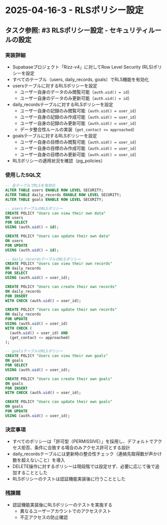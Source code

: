 # 2025-04-16-3 - RLSポリシー設定

## タスク参照: #3 RLSポリシー設定 - セキュリティルールの設定

### 実装詳細
- Supabaseプロジェクト「Rizz-v4」に対してRow Level Security (RLS)ポリシーを設定
- すべてのテーブル（users, daily_records, goals）でRLS機能を有効化
- usersテーブルに対するRLSポリシーを設定
  - ユーザー自身のデータのみ閲覧可能（`auth.uid() = id`）
  - ユーザー自身のデータのみ更新可能（`auth.uid() = id`）
- daily_recordsテーブルに対するRLSポリシーを設定
  - ユーザー自身の記録のみ閲覧可能（`auth.uid() = user_id`）
  - ユーザー自身の記録のみ作成可能（`auth.uid() = user_id`）
  - ユーザー自身の記録のみ更新可能（`auth.uid() = user_id`）
  - データ整合性ルールの実装（`get_contact <= approached`）
- goalsテーブルに対するRLSポリシーを設定
  - ユーザー自身の目標のみ閲覧可能（`auth.uid() = user_id`）
  - ユーザー自身の目標のみ作成可能（`auth.uid() = user_id`）
  - ユーザー自身の目標のみ更新可能（`auth.uid() = user_id`）
- RLSポリシーの適用状況を確認（pg_policies）

### 使用したSQL文
```sql
-- 全テーブルでRLSを有効化
ALTER TABLE users ENABLE ROW LEVEL SECURITY;
ALTER TABLE daily_records ENABLE ROW LEVEL SECURITY;
ALTER TABLE goals ENABLE ROW LEVEL SECURITY;

-- usersテーブルのRLSポリシー
CREATE POLICY "Users can view their own data" 
ON users
FOR SELECT
USING (auth.uid() = id);

CREATE POLICY "Users can update their own data" 
ON users
FOR UPDATE
USING (auth.uid() = id);

-- daily_recordsテーブルのRLSポリシー
CREATE POLICY "Users can view their own records" 
ON daily_records
FOR SELECT
USING (auth.uid() = user_id);

CREATE POLICY "Users can create their own records" 
ON daily_records
FOR INSERT
WITH CHECK (auth.uid() = user_id);

CREATE POLICY "Users can update their own records" 
ON daily_records
FOR UPDATE
USING (auth.uid() = user_id)
WITH CHECK (
  (auth.uid() = user_id) AND
  (get_contact <= approached)
);

-- goalsテーブルのRLSポリシー
CREATE POLICY "Users can view their own goals" 
ON goals
FOR SELECT
USING (auth.uid() = user_id);

CREATE POLICY "Users can create their own goals" 
ON goals
FOR INSERT
WITH CHECK (auth.uid() = user_id);

CREATE POLICY "Users can update their own goals" 
ON goals
FOR UPDATE
USING (auth.uid() = user_id);
```

### 決定事項
- すべてのポリシーは「許可型（PERMISSIVE）」を採用し、デフォルトでアクセス拒否、条件に合致する場合のみアクセス許可とする設計
- daily_recordsテーブルには更新時の整合性チェック（連絡先取得数が声かけ数を超えないこと）を導入
- DELETE操作に対するポリシーは現段階では設定せず、必要に応じて後で追加することとした
- RLSポリシーのテストは認証機能実装後に行うこととした

### 残課題
- 認証機能実装後にRLSポリシーのテストを実施する
  - 異なるユーザーアカウントでのアクセステスト
  - 不正アクセスの防止確認